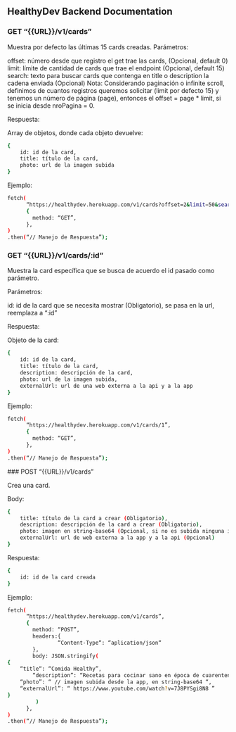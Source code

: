 ## HealthyDev Backend Documentation

### GET “{{URL}}/v1/cards”

Muestra por defecto las últimas 15 cards creadas.
Parámetros:

offset: número desde que registro el get trae las cards, (Opcional, default 0)
limit: límite de cantidad de cards que trae el endpoint (Opcional, default 15)
search: texto para buscar cards que contenga en title o description la cadena enviada (Opcional)
Nota: Considerando paginación o infinite scroll, definimos de cuantos registros queremos solicitar (limit por defecto 15) y tenemos un número de página (page), entonces el offset =  page * limit, si se inicia desde nroPagina = 0.

Respuesta:

Array de objetos, donde cada objeto devuelve:

```bash
{
    id: id de la card,
    title: título de la card,
    photo: url de la imagen subida
}
```

Ejemplo: 

```bash
fetch(
      “https://healthydev.herokuapp.com/v1/cards?offset=2&limit=50&search=TEST”,
      {
        method: “GET”,
      },
)
.then(“// Manejo de Respuesta”);
```

### GET “{{URL}}/v1/cards/:id”

Muestra la card específica que se busca de acuerdo el id pasado como parámetro.

Parámetros:

id: id de la card que se necesita mostrar (Obligatorio), se pasa en la url, reemplaza a “:id”

Respuesta:

Objeto de la card:

```bash
{
    id: id de la card,
    title: título de la card,
    description: descripción de la card,
    photo: url de la imagen subida,
    externalUrl: url de una web externa a la api y a la app
}
```

Ejemplo: 

```bash
fetch(
      “https://healthydev.herokuapp.com/v1/cards/1”,
      {
        method: “GET”,
      },
)
.then(“// Manejo de Respuesta”);
```

### POST “{{URL}}/v1/cards”

Crea una card.

Body:

```bash
{
    title: título de la card a crear (Obligatorio),
    description: descripción de la card a crear (Obligatorio),
    photo: imagen en string-base64 (Opcional, si no es subida ninguna imagen se   mostrará una imagen placeholder precargada),
    externalUrl: url de web externa a la app y a la api (Opcional)
}
```

Respuesta:

```bash
{
    id: id de la card creada
}
```

Ejemplo:

```bash
fetch(
      “https://healthydev.herokuapp.com/v1/cards”,
      {
        method: “POST”,
        headers:{
                “Content-Type“: “aplication/json“
        },
        body: JSON.stringify(
{
    “title“: “Comida Healthy”,
        “description”: “Recetas para cocinar sano en época de cuarentena”,
    “photo”: “ // imagen subida desde la app, en string-base64 “,
    “externalUrl”: “ https://www.youtube.com/watch?v=7J8PYSgi8N8 ” 
}
         ) 
      },
)
.then(“// Manejo de Respuesta”);
```